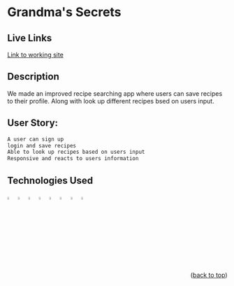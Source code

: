 # Grandma's Secrets 

## Live Links 
[Link to working site]()

## Description 
We made an improved recipe searching app where users can save recipes to their profile. Along with look up different recipes bsed on users input. 

## User Story: 
```md
A user can sign up 
login and save recipes
Able to look up recipes based on users input 
Responsive and reacts to users information
``` 

## Technologies Used 
 <div style='margin: 1em 0;'>
<img src="https://cdn.jsdelivr.net/gh/devicons/devicon/icons/html5/html5-original.svg" alt="HTML" width="4%" />
<img src="https://cdn.jsdelivr.net/gh/devicons/devicon/icons/javascript/javascript-original.svg" alt="JavaScript" width="4%" />
<img src="https://cdn.jsdelivr.net/gh/devicons/devicon/icons/css3/css3-original.svg" alt="CSS" width="4%" />
<img src="https://cdn.jsdelivr.net/gh/devicons/devicon/icons/nodejs/nodejs-original.svg" alt="NodeJs" width="4%" />
<img src="https://cdn.jsdelivr.net/gh/devicons/devicon/icons/express/express-original-wordmark.svg" alt="express" width="4%" />
<img src="https://cdn.jsdelivr.net/gh/devicons/devicon/icons/bootstrap/bootstrap-original.svg" alt="Bootstrap" width="4%" />
<img src="https://cdn.jsdelivr.net/gh/devicons/devicon/icons/heroku/heroku-original.svg" alt="Heroku" width="4%" />
<img src="https://cdn.jsdelivr.net/gh/devicons/devicon/icons/mongodb/mongodb-original.svg" alt="mongodb" width="4%" />
</div>

<p align="right">(<a href="#top">back to top</a>)</p>
